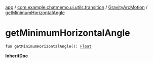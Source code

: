 [app](../../index.md) / [com.example.chatmemo.ui.utils.transition](../index.md) / [GravityArcMotion](index.md) / [getMinimumHorizontalAngle](./get-minimum-horizontal-angle.md)

# getMinimumHorizontalAngle

`fun getMinimumHorizontalAngle(): `[`Float`](https://kotlinlang.org/api/latest/jvm/stdlib/kotlin/-float/index.html)

**InheritDoc**

